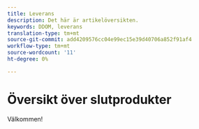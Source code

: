 ```yaml
---
title: Leverans
description: Det här är artikelöversikten.
keywords: DDOM, leverans
translation-type: tm+mt
source-git-commit: add4209576cc04e99ec15e39d40706a852f91af4
workflow-type: tm+mt
source-wordcount: '11'
ht-degree: 0%

---
```



# Översikt över slutprodukter

Välkommen!

<!--
This is the landing page of the user guide. It should be the first list item in the TOC.md file.

See other user landing pages to get ideas.
-->

